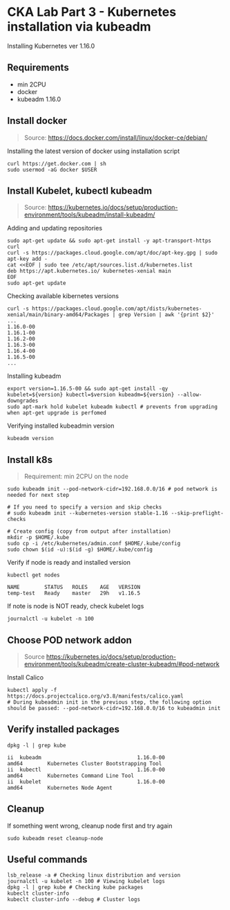 
# CKA Lab Part 3 - Kubernetes installation via kubeadm

Installing Kubernetes ver 1.16.0

## Requirements

- min 2CPU
- docker
- kubeadm 1.16.0

## Install docker

> Source: https://docs.docker.com/install/linux/docker-ce/debian/

Installing the latest version of docker using installation script

```
curl https://get.docker.com | sh
sudo usermod -aG docker $USER
```

## Install Kubelet, kubectl kubeadm

> Source: https://kubernetes.io/docs/setup/production-environment/tools/kubeadm/install-kubeadm/


Adding and updating repositories

```
sudo apt-get update && sudo apt-get install -y apt-transport-https curl
curl -s https://packages.cloud.google.com/apt/doc/apt-key.gpg | sudo apt-key add -
cat <<EOF | sudo tee /etc/apt/sources.list.d/kubernetes.list
deb https://apt.kubernetes.io/ kubernetes-xenial main
EOF
sudo apt-get update
```

Checking available kibernetes versions

```
curl -s https://packages.cloud.google.com/apt/dists/kubernetes-xenial/main/binary-amd64/Packages | grep Version | awk '{print $2}'
...
1.16.0-00
1.16.1-00
1.16.2-00
1.16.3-00
1.16.4-00
1.16.5-00
...
```

Installing kubeadm

```
export version=1.16.5-00 && sudo apt-get install -qy kubelet=${version} kubectl=$version kubeadm=${version} --allow-downgrades
sudo apt-mark hold kubelet kubeadm kubectl # prevents from upgrading when apt-get upgrade is perfomed
```

Verifying installed kubeadmin version

```
kubeadm version
```

## Install k8s

> Requirement: min 2CPU on the node

```
sudo kubeadm init --pod-network-cidr=192.168.0.0/16 # pod network is needed for next step

# If you need to specify a version and skip checks
# sudo kubeadm init --kubernetes-version stable-1.16 --skip-preflight-checks

# Create config (copy from output after installation)
mkdir -p $HOME/.kube
sudo cp -i /etc/kubernetes/admin.conf $HOME/.kube/config
sudo chown $(id -u):$(id -g) $HOME/.kube/config
```

Verify if node is ready and installed version

```
kubectl get nodes

NAME        STATUS   ROLES    AGE   VERSION
temp-test   Ready    master   29h   v1.16.5
```

If note is node is NOT ready, check kubelet logs 

```
journalctl -u kubelet -n 100
```

## Choose POD network addon

> Source https://kubernetes.io/docs/setup/production-environment/tools/kubeadm/create-cluster-kubeadm/#pod-network

Install Calico

```
kubectl apply -f https://docs.projectcalico.org/v3.8/manifests/calico.yaml
# During kubeadmin init in the previous step, the following option should be passed: --pod-network-cidr=192.168.0.0/16 to kubeadmin init
```

## Verify installed packages

```
dpkg -l | grep kube

ii  kubeadm                               1.16.0-00                         amd64        Kubernetes Cluster Bootstrapping Tool
ii  kubectl                               1.16.0-00                         amd64        Kubernetes Command Line Tool
ii  kubelet                               1.16.0-00                         amd64        Kubernetes Node Agent
```

## Cleanup


If something went wrong, cleanup node first and try again

```
sudo kubeadm reset cleanup-node
```

## Useful commands

```
lsb_release -a # Checking linux distribution and version
journalctl -u kubelet -n 100 # Viewing kubelet logs
dpkg -l | grep kube # Checking kube packages
kubeclt cluster-info
kubeclt cluster-info --debug # Cluster logs
```

